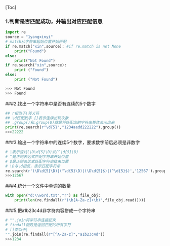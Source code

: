 [Toc]
### 1.判断是否匹配成功，并输出对应匹配信息
```python
import re
source = "1yangxinyi"
# match从字符串起始位置开始匹配
if re.match("xin",source): #if re.match is not None
    print("Found")
else:
    print("Not Found")  
if re.search("xin",source):
    print ("Found")
else:
    print ("Not Found")

>>> Not Found
>>> Found
```
###2.找出一个字符串中是否有连续的5个数字
```python
## r相当于\转义符
## \d匹配数字 {}表示连续出现次数
## .group()和.group(0)就是将匹配出的字符串整体表示出来
print(re.search(r"\d{5}","1234aadd222222").group())
>>>22222
```
###3.输出一个字符串中的连续5个数字，要求数字前后必须是非数字
```python
# |表示查找(\D\d{5}\D)或(^\d{5}\D)
# ^是正则表达式匹配字符串开始位置
# $是正则表达式匹配字符串结束位置
# \D与\d相反，表示匹配字符串
re.search(r'(\D\d{5}\D)|(^\d{5}\D)|(\D\d{5}$)|(^\d{5}$)','12567').group()
>>>12567
```
###4.统计一个文件中单词的数量
```python
with open("d:\\word.txt","r") as file_obj:
    print(len(re.findall(r"(\b[A-Za-z]+\b)",file_obj.read())))
```
###5.把a1b23c4d非字符内容拼成一个字符串
```python
# "".join将字符串连接起来
# findall函数是返回匹配的所有字符
# []类似于|
"".join(re.findall(r"[^A-Za-z]","a1b23c4d"))
>>>1234
```